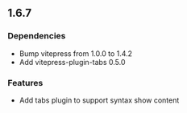## 1.6.7

### Dependencies

 * Bump vitepress from 1.0.0 to 1.4.2
 * Add vitepress-plugin-tabs 0.5.0

### Features

 * Add tabs plugin to support syntax show content
